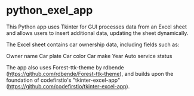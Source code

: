 # python_exel_app

This Python app uses Tkinter for GUI processes data from an Excel sheet and allows users to insert additional data, updating the sheet dynamically.

The Excel sheet contains car ownership data, including fields such as:

Owner name
Car plate
Car color
Car make
Year
Auto service status

The app also uses Forest-ttk-theme by rdbende (https://github.com/rdbende/Forest-ttk-theme), and builds upon the foundation of codefirstio's "tkinter-excel-app" (https://github.com/codefirstio/tkinter-excel-app).
